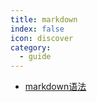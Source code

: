 ```yaml
---
title: markdown
index: false
icon: discover
category:
  - guide
---
```


- [markdown语法](markdown语法.md)
